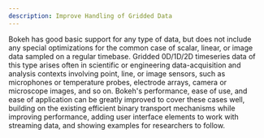 ```yaml
---
description: Improve Handling of Gridded Data
---
```

Bokeh has good basic support for any type of data, but does not
include any special optimizations for the common case of scalar,
linear, or image data sampled on a regular timebase. Gridded 0D/1D/2D
timeseries data of this type arises often in scientific or engineering
data-acquisition and analysis contexts involving point, line, or image
sensors, such as microphones or temperature probes, electrode arrays,
camera or microscope images, and so on. Bokeh's performance, ease of
use, and ease of application can be greatly improved to cover these
cases well, building on the existing efficient binary transport mechanisms
while improving performance, adding user interface elements to
work with streaming data, and showing examples for researchers to follow.
